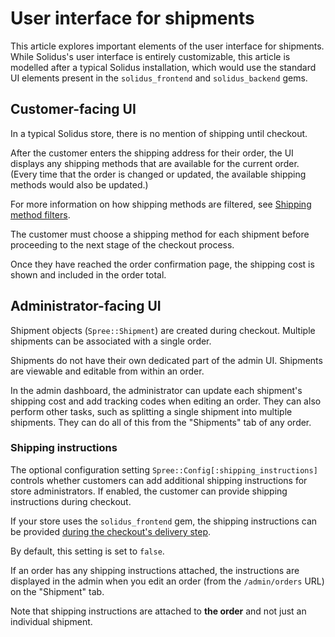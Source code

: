 # User interface for shipments

This article explores important elements of the user interface for shipments.
While Solidus's user interface is entirely customizable, this article is
modelled after a typical Solidus installation, which would use the standard UI
elements present in the `solidus_frontend` and `solidus_backend` gems.

## Customer-facing UI

In a typical Solidus store, there is no mention of shipping until checkout.

After the customer enters the shipping address for their order, the UI displays
any shipping methods that are available for the current order. (Every time that
the order is changed or updated, the available shipping methods would also be
updated.)

For more information on how shipping methods are filtered, see [Shipping method
filters][shipping-method-filters].

The customer must choose a shipping method for each shipment before proceeding
to the next stage of the checkout process.

Once they have reached the order confirmation page, the shipping cost is shown
and included in the order total.

<!-- TODO:
  Add checkout images from a demo Solidus store.
-->

[shipping-method-filters]: shipping-method-filters.html

## Administrator-facing UI

Shipment objects (`Spree::Shipment`) are created during checkout. Multiple
shipments can be associated with a single order.

Shipments do not have their own dedicated part of the admin UI. Shipments are
viewable and editable from within an order.

In the admin dashboard, the administrator can update each shipment's shipping
cost and add tracking codes when editing an order. They can also perform other
tasks, such as splitting a single shipment into multiple shipments. They can do
all of this from the "Shipments" tab of any order.

### Shipping instructions

The optional configuration setting `Spree::Config[:shipping_instructions]`
controls whether customers can add additional shipping instructions for store
administrators. If enabled, the customer can provide shipping instructions
during checkout.

If your store uses the `solidus_frontend` gem, the shipping instructions can be
provided [during the checkout's delivery step][shipping-instructions-source].

By default, this setting is set to `false`.

If an order has any shipping instructions attached, the instructions are
displayed in the admin when you edit an order (from the `/admin/orders` URL) on
the "Shipment" tab.

Note that shipping instructions are attached to **the order** and not just an
individual shipment. 

[shipping-instructions-source]: https://github.com/solidusio/solidus/blob/master/frontend/app/views/spree/checkout/_delivery.html.erb#L91-L96

